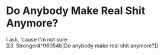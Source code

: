 # Do Anybody Make Real Shit Anymore?

I ask, 'cause I'm not sure  
[[3. Stronger#^96054b|Do anybody make real shit anymore?]]
